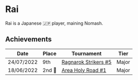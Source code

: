 # Rai

Rai is a Japanese :jp: player, maining Nomash.

## Achievements

|Date|Place|Tournament|Tier|
|-|-|-|-|
| 24/07/2022 | 9th | [Ragnarok Strikers #5](../../tournaments/ragna/ragna5.md) | Major |
| 18/06/2022 |2nd :2nd_place_medal: | [Area Holy Road #1](../../tournaments/area/holyroad1.md) | Major |
